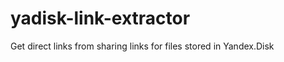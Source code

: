 yadisk-link-extractor
=====================

Get direct links from sharing links for files stored in Yandex.Disk
